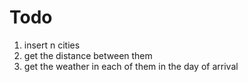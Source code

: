 # Todo 
1. insert n cities
2. get the distance between them
3. get the weather in each of them in the day of arrival

